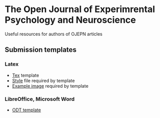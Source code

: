 # The Open Journal of Experimrental Psychology and Neuroscience

Useful resources for authors of OJEPN articles

## Submission templates

### Latex

- [Tex](latex/template.tex) template
- [Style](latex/hevea.sty) file required by template
- [Example image](latex/dut11.pdf) required by template

### LibreOffice, Microsoft Word

- [ODT template](libreoffice/template.odt)
